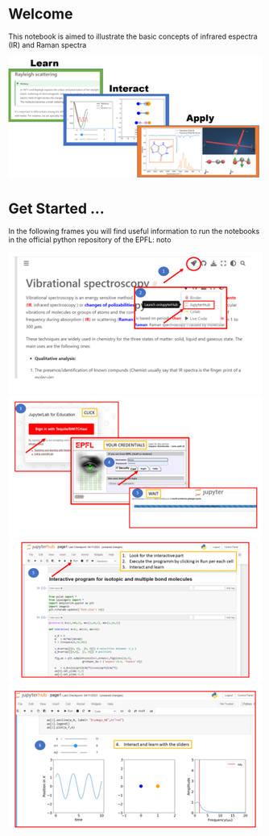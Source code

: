 # Welcome

This notebook is aimed to illustrate the basic concepts of infrared espectra (IR) and Raman spectra

![Content](main_page.png)

# Get Started ... 

In the following frames you will find useful information to run the notebooks in the official python repository of the EPFL: noto

![Content](Frames_/Diapositiva2.png)
![Content](Frames_/Diapositiva3.png)
![Content](Frames_/Diapositiva4.png)
![Content](Frames_/Diapositiva5.png)

